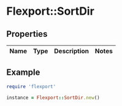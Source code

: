 # Flexport::SortDir

## Properties

| Name | Type | Description | Notes |
| ---- | ---- | ----------- | ----- |

## Example

```ruby
require 'flexport'

instance = Flexport::SortDir.new()
```

